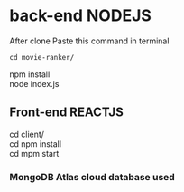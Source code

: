 # back-end NODEJS

After clone
Paste this command in terminal

```
cd movie-ranker/

```

npm install<br />
node index.js<br />

## Front-end REACTJS

cd client/<br />
cd npm install<br />
cd mpm start<br />

### MongoDB Atlas cloud database used
